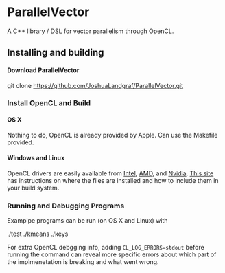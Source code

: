# ParallelVector

A C++ library / DSL for vector parallelism through OpenCL.

## Installing and building

#### Download ParallelVector

  git clone https://github.com/JoshuaLandgraf/ParallelVector.git

### Install OpenCL and Build

#### OS X

Nothing to do, OpenCL is already provided by Apple. Can use the Makefile provided.

#### Windows and Linux

OpenCL drivers are easily available from [Intel](https://software.intel.com/en-us/articles/opencl-drivers), [AMD](http://support.amd.com/en-us/kb-articles/Pages/OpenCL2-Driver.aspx), and [Nvidia](http://www.nvidia.com/Download/index.aspx?lang=en-us). [This site](https://www.fixstars.com/en/opencl/book/OpenCLProgrammingBook/first-opencl-program/) has instructions on where the files are installed and how to include them in your build system.

### Running and Debugging Programs

Examplpe programs can be run (on OS X and Linux) with

  ./test
  ./kmeans
  ./keys

For extra OpenCL debgging info, adding `CL_LOG_ERRORS=stdout` before running the command can reveal more specific errors about which part of the implmenetation is breaking and what went wrong.
